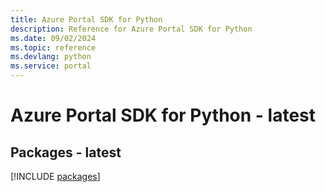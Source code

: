 ```yaml
---
title: Azure Portal SDK for Python
description: Reference for Azure Portal SDK for Python
ms.date: 09/02/2024
ms.topic: reference
ms.devlang: python
ms.service: portal
---
```

# Azure Portal SDK for Python - latest
## Packages - latest
[!INCLUDE [packages](portal-index.md)]